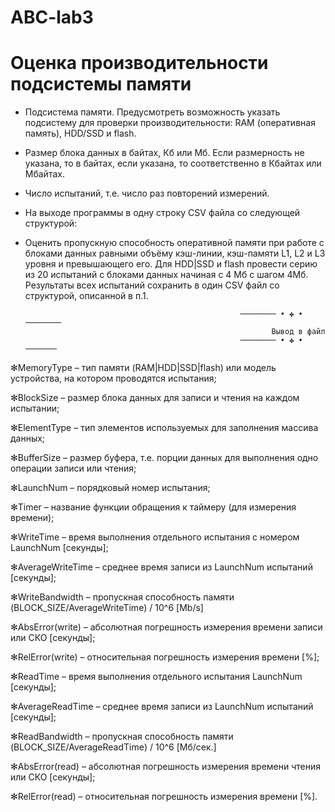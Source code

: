 # ABC-lab3
# Оценка производительности подсистемы памяти

* Подсистема памяти. Предусмотреть возможность указать подсистему для проверки
производительности: RAM (оперативная память), HDD/SSD и flash.
 * Размер блока данных в байтах, Кб или Мб. Если размерность не указана, то в байтах, если указана,
то соответственно в Кбайтах или Мбайтах.
 * Число испытаний, т.е. число раз повторений измерений.
 * На выходе программы в одну строку CSV файла со следующей структурой:

* Оценить пропускную способность оперативной памяти при
работе с блоками данных равными объёму кэш-линии, кэш-памяти L1, L2 и L3 уровня и превышающего
его. Для HDD|SSD и flash провести серию из 20 испытаний с блоками данных начиная с 4 Мб с шагом
4Мб. Результаты всех испытаний сохранить в один CSV файл со структурой, описанной в п.1.

                                                      ──────── • ✤ • ────────
                                                             Вывод в файл
                                                      ──────── • ✤ • ───────
✻MemoryType – тип памяти (RAM|HDD|SSD|flash) или модель устройства, на котором проводятся испытания; 

✻BlockSize – размер блока данных для записи и чтения на каждом испытании; 

✻ElementType – тип элементов используемых для заполнения массива данных; 

✻BufferSize – размер буфера, т.е. порции данных для выполнения одно операции записи или чтения; 

✻LaunchNum – порядковый номер испытания; 

✻Timer – название функции обращения к таймеру (для измерения времени); 

✻WriteTime – время выполнения отдельного испытания с номером LaunchNum [секунды]; 

✻AverageWriteTime – среднее время записи из LaunchNum испытаний [секунды]; 

✻WriteBandwidth – пропускная способность памяти (BLOCK_SIZE/AverageWriteTime) / 10^6 [Mb/s]

✻AbsError(write) – абсолютная погрешность измерения времени записи или СКО [секунды];

✻RelError(write) – относительная погрешность измерения времени [%];

✻ReadTime – время выполнения отдельного испытания LaunchNum [секунды];

✻AverageReadTime – среднее время записи из LaunchNum испытаний [секунды]; 

✻ReadBandwidth – пропускная способность памяти (BLOCK_SIZE/AverageReadTime) / 10^6 [Mб/сек.]

✻AbsError(read) – абсолютная погрешность измерения времени чтения или СКО [секунды];

✻RelError(read) – относительная погрешность измерения времени [%]. 
